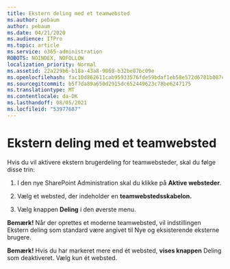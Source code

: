 ```yaml
---
title: Ekstern deling med et teamwebsted
ms.author: pebaum
author: pebaum
ms.date: 04/21/2020
ms.audience: ITPro
ms.topic: article
ms.service: o365-administration
ROBOTS: NOINDEX, NOFOLLOW
localization_priority: Normal
ms.assetid: 22a229b6-b18a-43a8-9868-b32be87bc09e
ms.openlocfilehash: fac10d862611cab95933576fde59bdaf1eb58e572d6781b087c48d2c332e205d
ms.sourcegitcommit: b5f7da89a650d2915dc652449623c78be6247175
ms.translationtype: MT
ms.contentlocale: da-DK
ms.lasthandoff: 08/05/2021
ms.locfileid: "53977687"
---
```

# <a name="external-sharing-with-a-team-site"></a>Ekstern deling med et teamwebsted

Hvis du vil aktivere ekstern brugerdeling for teamwebsteder, skal du følge disse trin: 
  
1. I den nye SharePoint Administration skal du klikke på **Aktive websteder**.
  
2. Vælg et websted, der indeholder en **teamwebstedsskabelon.** 
  
3. Vælg knappen **Deling** i den øverste menu. 
  
 **Bemærk!** Når der oprettes et moderne teamwebsted, vil indstillingen Ekstern deling som standard være angivet til Nye og eksisterende eksterne brugere. 
  
 **Bemærk!** Hvis du har markeret mere end ét websted, **vises knappen** Deling som deaktiveret. Vælg kun ét websted. 
  

